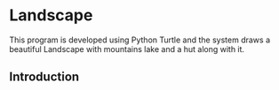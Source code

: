 # Landscape
This program is developed using Python Turtle and the system draws a beautiful Landscape with mountains lake and a hut along with it.

<h2>Introduction</h2>
